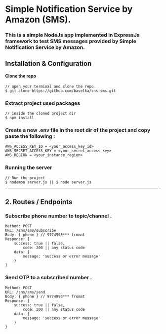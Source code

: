 # Simple Notification Service by Amazon (SMS). 

### This is a simple NodeJs app implemented in ExpressJs framework to test SMS messages provided by Simple Notification Service by Amazon.

## Installation & Configuration

#### Clone the repo
```
// open your terminal and clone the repo 
$ git clone https://github.com/baselka/sns-sms.git
```
### Extract project used packages

````
// inside the cloned project dir
$ npm install
````
### Create a new .env file in the root dir of the project and copy paste the following :

````
AWS_ACCESS_KEY_ID = <your_access_key_id>
AWS_SECRET_ACCESS_KEY = <your_secret_access_key>
AWS_REGION = <your_instance_region>
````

### Running the server

````
// Run the project 
$ nodemon server.js || $ node server.js
````
______________________________________

## 2. Routes / Endpoints

### Subscribe phone number to topic/channel .

```
Method: POST
URL: /sns/sms/subscribe
Body: { phone } // 9774998*** fromat
Response: { 
	success: true || false,
        code: 200 || any status code 
	data: {
		message: 'success or error message'
	}
}
```
### Send OTP to a subscribed number .

```
Method: POST
URL: /sns/sms/send
Body: { phone } // 9774998*** fromat
Response: { 
	success: true || false,
        code: 200 || any status code 
	data: {
		message: 'success or error message'
	}
}
```
